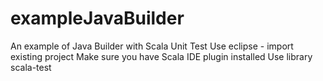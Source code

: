 # exampleJavaBuilder
An example of Java Builder with Scala Unit Test
Use eclipse - import existing project
Make sure you have Scala IDE plugin installed
Use library scala-test
